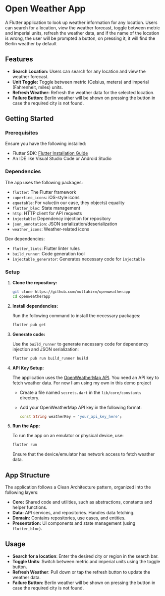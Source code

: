 # Open Weather App

A Flutter application to look up weather information for any location. Users can search for a location, view the weather forecast, toggle between metric and imperial units, refresh the weather data, and if the name of the location is wrong, the user will be prompted a button, on pressing it, it will find the Berlin weather by default

## Features

- **Search Location:** Users can search for any location and view the weather forecast.
- **Unit Toggle:** Toggle between metric (Celsius, meters) and imperial (Fahrenheit, miles) units.
- **Refresh Weather:** Refresh the weather data for the selected location.
- **Failure Button:** Berlin weather will be shown on pressing the button in case the required city is not found.

## Getting Started

### Prerequisites

Ensure you have the following installed:

- Flutter SDK: [Flutter Installation Guide](https://flutter.dev/docs/get-started/install)
- An IDE like Visual Studio Code or Android Studio

### Dependencies

The app uses the following packages:

- `flutter`: The Flutter framework
- `cupertino_icons`: iOS-style icons
- `equatable`: For value(in our case, they objects) equality
- `flutter_bloc`: State management
- `http`: HTTP client for API requests
- `injectable`: Dependency injection for repository
- `json_annotation`: JSON serialization/deserialization
- `weather_icons`: Weather-related icons

Dev dependencies:

- `flutter_lints`: Flutter linter rules
- `build_runner`: Code generation tool
- `injectable_generator`: Generates necessary code for `injectable`

### Setup

1. **Clone the repository:**

   ```bash
   git clone https://github.com/muttahirm/openweatherapp
   cd openweatherapp
   ```

2. **Install dependencies:**

   Run the following command to install the necessary packages:

   ```bash
   flutter pub get
   ```

3. **Generate code:**

   Use the `build_runner` to generate necessary code for dependency injection and JSON serialization:

   ```bash
   flutter pub run build_runner build
   ```

4. **API Key Setup:**

   The application uses the [OpenWeatherMap API](https://openweathermap.org/api). You need an API key to fetch weather data. For now I am using my own in this demo project

   - Create a file named `secrets.dart` in the `lib/core/constants` directory.
   - Add your OpenWeatherMap API key in the following format:

     ```dart
     const String weatherKey = 'your_api_key_here';
     ```

5. **Run the App:**

   To run the app on an emulator or physical device, use:

   ```bash
   flutter run
   ```

   Ensure that the device/emulator has network access to fetch weather data.

## App Structure

The application follows a Clean Architecture pattern, organized into the following layers:

- **Core:** Shared code and utilities, such as abstractions, constants and helper functions.
- **Data:** API services, and repositories. Handles data fetching.
- **Domain:** Contains repositories, use cases, and entities.
- **Presentation:** UI components and state management (using `flutter_bloc`).

## Usage

- **Search for a location**: Enter the desired city or region in the search bar.
- **Toggle Units**: Switch between metric and imperial units using the toggle button.
- **Refresh Weather**: Pull down or tap the refresh button to update the weather data.
- **Failure Button:** Berlin weather will be shown on pressing the button in case the required city is not found.